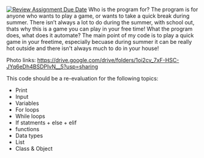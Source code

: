 [![Review Assignment Due Date](https://classroom.github.com/assets/deadline-readme-button-22041afd0340ce965d47ae6ef1cefeee28c7c493a6346c4f15d667ab976d596c.svg)](https://classroom.github.com/a/Y49tTL6w)
Who is the program for?
The program is for anyone who wants to play a game, or wants to take a quick break during summer. There isn’t always a lot to do during the summer, with school out, thats why this is a game you can play in your free time!
What the program does, what does it automate?
The main point of my code is to play a quick game in your freetime, especially becuase during summer it can be really hot outside and there isn't always much to do in your house!

Photo links:
https://drive.google.com/drive/folders/1oi2cv_7xF-HSC-JYq6eDh4BSDPIvN__5?usp=sharing

This code should be a re-evaluation for the following topics:
- Print
- Input
- Variables
- For loops
- While loops
- If statments + else + elif
- functions
- Data types
- List
- Class & Object

